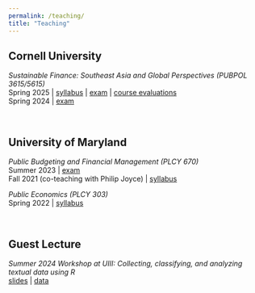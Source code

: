 ```yaml
---
permalink: /teaching/
title: "Teaching"
---
```


Cornell University
---
*Sustainable Finance: Southeast Asia and Global Perspectives (PUBPOL 3615/5615)* <br> 
Spring 2025 | [syllabus](https://docs.google.com/gview?embedded=true&url=https://asuryoprabowo.github.io/files/teaching_syl_spring2025.pdf) | [exam](https://docs.google.com/gview?embedded=true&url=https://asuryoprabowo.github.io/files/teaching_exam_spring2025.docx) | [course evaluations](https://docs.google.com/gview?embedded=true&url=https://asuryoprabowo.github.io/files/teaching_eval_spring2025.pdf) \
Spring 2024 | [exam](https://docs.google.com/gview?embedded=true&url=https://asuryoprabowo.github.io/files/teaching_exam_spring2024.docx)

<br />

University of Maryland
---
*Public Budgeting and Financial Management (PLCY 670)* <br> 
Summer 2023 | [exam](https://docs.google.com/gview?embedded=true&url=https://asuryoprabowo.github.io/files/teaching_exam_summer2023.docx) \
Fall 2021 (co-teaching with Philip Joyce) | [syllabus](https://docs.google.com/gview?embedded=true&url=https://asuryoprabowo.github.io/files/PLCY670_2021_Joyce_SuryoPrabowo.pdf) 

*Public Economics (PLCY 303)* <br> 
Spring 2022 | [syllabus](https://docs.google.com/gview?embedded=true&url=https://asuryoprabowo.github.io/files/PLCY303_2022_SuryoPrabowo.pdf)

<br />

Guest Lecture
---
*Summer 2024 Workshop at UIII: Collecting, classifying, and analyzing textual data using R* <br> 
[slides](https://docs.google.com/gview?embedded=true&url=https://asuryoprabowo.github.io/files/UIII_textanalysis.pdf) | [data](https://asuryoprabowo.github.io/files/pidato.csv)

<br />
